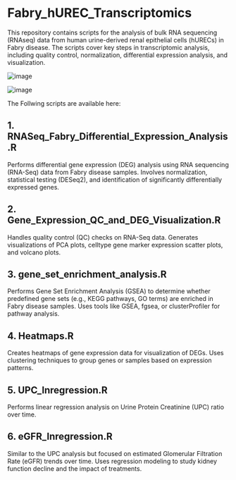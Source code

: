 # Fabry_hUREC_Transcriptomics
This repository contains scripts for the analysis of bulk RNA sequencing (RNAseq) data from human urine-derived renal epithelial cells (hURECs) in Fabry disease. The scripts cover key steps in transcriptomic analysis, including quality control, normalization, differential expression analysis, and visualization.

![image](https://github.com/user-attachments/assets/e5b7861d-45aa-40b6-bd44-ac5e6e560555)

![image](https://github.com/user-attachments/assets/7983d3b4-d928-41c0-bce6-c116c6f35931)


The Follwing scripts are available here:

## 1. RNASeq_Fabry_Differential_Expression_Analysis.R

Performs differential gene expression (DEG) analysis using RNA sequencing (RNA-Seq) data from Fabry disease samples. Involves normalization, statistical testing (DESeq2), and identification of significantly differentially expressed genes.

## 2. Gene_Expression_QC_and_DEG_Visualization.R

Handles quality control (QC) checks on RNA-Seq data. Generates visualizations of PCA plots, celltype gene marker expression scatter plots, and volcano plots.

## 3. gene_set_enrichment_analysis.R

Performs Gene Set Enrichment Analysis (GSEA) to determine whether predefined gene sets (e.g., KEGG pathways, GO terms) are enriched in Fabry disease samples.
Uses tools like GSEA, fgsea, or clusterProfiler for pathway analysis.

## 4. Heatmaps.R

Creates heatmaps of gene expression data for visualization of DEGs.
Uses clustering techniques to group genes or samples based on expression patterns.

## 5. UPC_lnregression.R

Performs linear regression analysis on Urine Protein Creatinine (UPC) ratio over time.

## 6. eGFR_lnregression.R

Similar to the UPC analysis but focused on estimated Glomerular Filtration Rate (eGFR) trends over time.
Uses regression modeling to study kidney function decline and the impact of treatments.
